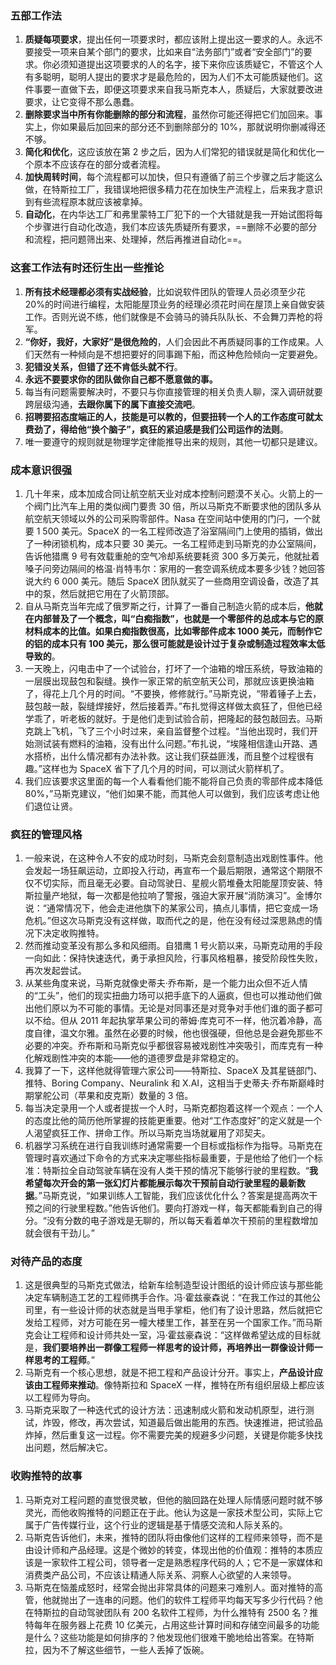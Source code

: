 ### 五部工作法

1. **质疑每项要求**，提出任何一项要求时，都应该附上提出这一要求的人。永远不要接受一项来自某个部门的要求，比如来自“法务部门”或者“安全部门”的要求。你必须知道提出这项要求的人的名字，接下来你应该质疑它，不管这个人有多聪明，聪明人提出的要求才是最危险的，因为人们不太可能质疑他们。这件事要一直做下去，即便这项要求来自我马斯克本人，质疑后，大家就要改进要求，让它变得不那么愚蠢。
2. **删除要求当中所有你能删除的部分和流程**，虽然你可能还得把它们加回来。事实上，你如果最后加回来的部分还不到删除部分的 10%，那就说明你删减得还不够。
3. **简化和优化**，这应该放在第 2 步之后，因为人们常犯的错误就是简化和优化一个原本不应该存在的部分或者流程。
4. **加快周转时间**，每个流程都可以加快，但只有遵循了前三个步骤之后才能这么做，在特斯拉工厂，我错误地把很多精力花在加快生产流程上，后来我才意识到有些流程原本就应该被拿掉。
5. **自动化**，在内华达工厂和弗里蒙特工厂犯下的一个大错就是我一开始试图将每个步骤进行自动化改造，我们本应该先质疑所有要求，==删除不必要的部分和流程，把问题筛出来、处理掉，然后再推进自动化==。

### 这套工作法有时还衍生出一些推论

1. **所有技术经理都必须有实战经验**，比如说软件团队的管理人员必须至少花 20%的时间进行编程，太阳能屋顶业务的经理必须花时间在屋顶上亲自做安装工作。否则光说不练，他们就像是不会骑马的骑兵队队长、不会舞刀弄枪的将军。
2. **“你好，我好，大家好”是很危险的**，人们会因此不再质疑同事的工作成果。人们天然有一种倾向是不想把要好的同事踢下船，而这种危险倾向一定要避免。
3. **犯错没关系，但错了还不肯低头就不行**。
4. **永远不要要求你的团队做你自己都不愿意做的事。**
5. 每当有问题需要解决时，不要只与你直接管理的相关负责人聊，深入调研就要跨层级沟通，**去跟你属下的属下直接交流吧**。
6. **招聘要招态度端正的人，技能是可以教的，但要扭转一个人的工作态度可就太费劲了，得给他“换个脑子”，疯狂的紧迫感是我们公司运作的法则**。
7. 唯一要遵守的规则就是物理学定律能推导出来的规则，其他一切都只是建议。

### 成本意识很强

1. 几十年来，成本加成合同让航空航天业对成本控制问题漠不关心。火箭上的一个阀门比汽车上用的类似阀门要贵 30 倍，所以马斯克不断要求他的团队多从航空航天领域以外的公司采购零部件。Nasa 在空间站中使用的门闩，一个就要 1 500 美元。SpaceX 的一名工程师改造了浴室隔间门上使用的插销，做出了一种闭锁机构，成本只要 30 美元。一名工程师走到马斯克的办公室隔间，告诉他猎鹰 9 号有效载重舱的空气冷却系统要耗资 300 多万美元，他就扯着嗓子问旁边隔间的格温·肖特韦尔：家用的一套空调系统成本要多少钱？她回答说大约 6 000 美元。随后 SpaceX 团队就买了一些商用空调设备，改造了其中的泵，然后就把它用在了火箭顶部。
2. 自从马斯克当年完成了俄罗斯之行，计算了一番自己制造火箭的成本后，**他就在内部普及了一个概念，叫“白痴指数”，也就是一个零部件的总成本与它的原材料成本的比值。如果白痴指数很高，比如零部件成本 1000 美元，而制作它的铝的成本只有 100 美元，那么很可能就是设计过于复杂或制造过程效率太低导致的**。
3. 一天晚上，闪电击中了一个试验台，打坏了一个油箱的增压系统，导致油箱的一层膜出现鼓包和裂缝。换作一家正常的航空航天公司，那就应该更换油箱了，得花上几个月的时间。“不要换，修修就行。”马斯克说，“带着锤子上去，鼓包敲一敲，裂缝焊接好，然后接着弄。”布扎觉得这样做太疯狂了，但他已经学乖了，听老板的就好。于是他们走到试验合前，把隆起的鼓包敲回去。马斯克跳上飞机，飞了三个小时过来，亲自监督整个过程。“当他出现时，我们开始测试装有燃料的油箱，没有出什么问题。”布扎说，“埃隆相信逢山开路、遇水搭桥，出什么情况都有办法补救。这让我们获益匪浅，而且整个过程很有趣。”这样也为 SpaceX 省下了几个月的时间，可以测试火箭样机了。
4. 我们应该要求这里面的每一个人看看他们能不能将自己负责的零部件成本降低 80%，”马斯克建议，“他们如果不能，而其他人可以做到，我们应该考虑让他们退位让贤。

### 疯狂的管理风格

1. 一般来说，在这种令人不安的成功时刻，马斯克会刻意制造出戏剧性事件。他会发起一场狂飙运动，立即投入行动，再宣布一个最后期限，通常这个期限不仅不切实际，而且毫无必要。自动驾驶日、星舰火箭堆叠太阳能屋顶安装、特斯拉量产地狱，每一次都是他拉响了警报，强迫大家开展“消防演习”。金博尔说：“通常情况下，他会走进他旗下的某家公司，搞点儿事情，把它变成一场危机。”但这次马斯克没有这样做，取而代之的是，他在没有经过深思熟虑的情况下决定收购推特。
2. 然而推动变革没有那么多和风细雨。自猎鹰 1 号火箭以来，马斯克动用的手段一向如此：保持快速迭代，勇于承担风险，行事风格粗暴，接受阶段性失败，再次发起尝试。
3. 从某些角度来说，马斯克就像史蒂夫·乔布斯，是一个能力出众但不近人情的“工头”，他们的现实扭曲力场可以把手底下的人逼疯，但也可以推动他们做出他们原以为不可能的事情。无论是对同事还是对竞争对手他们谁的面子都可以不给。但从 2011 年起执掌苹果公司的蒂姆·库克可不一样，他沉着冷静，高度自律，温文尔雅。虽然在必要的时候，他也很强硬，但他总是会避免那些不必要的冲突。乔布斯和马斯克似乎都很容易被戏剧性冲突吸引，而库克有一种化解戏剧性冲突的本能——他的道德罗盘是非常稳定的。
4. 我算了一下，这样他就得管理六家公司——特斯拉、SpaceX 及其星链部门、推特、Boring Company、Neuralink 和 X.AI，这相当于史蒂夫·乔布斯巅峰时期掌舵公司（苹果和皮克斯）数量的 3 倍。
5. 每当决定录用一个人或者提拔一个人时，马斯克都抱着这样一个观点：一个人的态度比他的简历他所掌握的技能更重要。他对“工作态度好”的定义就是一个人渴望疯狂工作、拼命工作。所以马斯克当场就雇用了邓契夫。
6. 机器学习系统在进行自我训练时通常需要一个目标或指标作为指导。马斯克在管理时喜欢通过下命令的方式来决定哪些指标最重要，于是他给了他们一个标准：特斯拉全自动驾驶车辆在没有人类干预的情况下能够行驶的里程数。“**我希望每次开会的第一张幻灯片都能展示每次干预前自动行驶里程的最新数据**。”马斯克说，“如果训练人工智能，我们应该优化什么？答案是提高两次干预之间的行驶里程数。”他告诉他们。要向打游戏一样，每天都能看到自己的得分。“没有分数的电子游戏是无聊的，所以每天看着单次干预前的里程数增加就会很有干劲儿。”

### 对待产品的态度

1. 这是很典型的马斯克式做法，给新车绘制造型设计图纸的设计师应该与那些能决定车辆制造工艺的工程师携手合作。冯·霍兹豪森说：“在我工作过的其他公司里，有一些设计师的状态就是当甩手掌柜，他们有了设计思路，然后就把它发给工程师，对方可能在另一幢大楼里工作，甚至在另一个国家工作。”而马斯克会让工程师和设计师共处一室，冯·霍兹豪森说：“这样做希望达成的目标就是，**我们要培养出一群像工程师一样思考的设计师，再培养出一群像设计师一样思考的工程师**。”
2. 马斯克有一个核心思想，就是不把工程和产品设计分开。事实上，**产品设计应该由工程师来推动**。像特斯拉和 SpaceX 一样，推特在所有组织层级上都应该以工程师为导向。
3. 马斯克采取了一种迭代式的设计方法：迅速制成火箭和发动机原型，进行测试，炸毁，修改，再次尝试，知道最后做出能用的东西。快速推进，把试验品炸掉，然后重复这一过程。你不需要完美的规避多少问题，关键是你能多快找出问题，然后解决它。

### 收购推特的故事

1. 马斯克对工程问题的直觉很灵敏，但他的脑回路在处理人际情感问题时就不够灵光，而他收购推特的问题正在于此。他认为这是一家技术型公司，实际上它属于广告传媒行业，这个行业的逻辑是基于情感交流和人际关系的。
2. 马斯克告诉他们，未来，推特的团队将由像他们这样的工程师来领导，而不是由设计师和产品经理。这是个微妙的转变，体现出他的价值观：推特的本质应该是一家软件工程公司，领导者一定是熟悉程序代码的人；它不是一家媒体和消费类产品公司，不应该让精通人际关系、洞察人心欲望的人来领导。
3. 马斯克在恼羞成怒时，经常会抛出非常具体的问题来刁难别人。面对推特的高管，他就抛出了一连串的问题。他们的软件工程师平均每天写多少行代码？他在特斯拉的自动驾驶团队有 200 名软件工程师，为什么推特有 2500 名？推特每年在服务器上花费 10 亿美元，占用这些计算时间和存储空间最多的功能是什么？这些功能是如何排序的？他发现他们很难干脆地给出答案。在特斯拉，因为不了解这些细节，一些人丢掉了饭碗。